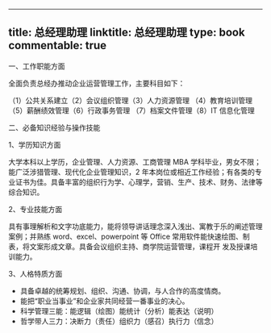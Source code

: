 
---
title: 总经理助理
linktitle: 总经理助理
type: book
commentable: true
---

一、工作职能方面

全面负责总经办推动企业运营管理工作，主要科目如下：

（1）公共关系建立（2）会议组织管理（3）人力资源管理
（4）教育培训管理（5）薪酬绩效管理（6）行政事务管理
（7）档案文件管理（8）IT 信息化管理

二、必备知识经验与操作技能

1、学历知识方面

大学本科以上学历，企业管理、人力资源、工商管理 MBA 学科毕业，男女不限；能广泛涉猎管理、现代化企业管理知识，2 年本岗位或相近工作经验；有各类的专业证书为佳。具备丰富的组织行为学、心理学，营销、生产、技术、财务、法律等综合知识。

2、专业技能方面

具有事理解析和文字功底能力，能将领导讲话理念深入浅出、寓教于乐的阐述管理案例；并熟练 word、excel、powerpoint 等 Office 常用软件能快速绘图、制表，将文案形成文章。具备会议组织主持、商学院运营管理，课程开
发及授课培训能力。

3、人格特质方面

- 具备卓越的统筹规划、组织、沟通、协调，与人合作的高度情商。
- 能把“职业当事业”和企业家共同经营一番事业的决心。
- 科学管理三能：能逻辑（绘图）能统计（分析）能表达（说明）
- 哲学带人三力：决断力（责任）组织力（感召）执行力（信念）

    